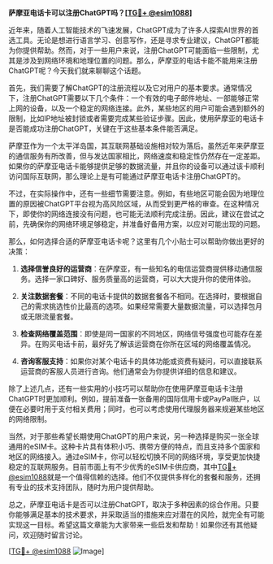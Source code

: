 **萨摩亚电话卡可以注册ChatGPT吗？[[TG💪+ @esim1088](https://t.me/s/esim1088)]**

近年来，随着人工智能技术的飞速发展，ChatGPT成为了许多人探索AI世界的首选工具。无论是想进行语言学习、创意写作，还是寻求专业建议，ChatGPT都能为你提供帮助。然而，对于一些用户来说，注册ChatGPT可能面临一些限制，尤其是涉及到网络环境和地理位置的问题。那么，萨摩亚的电话卡能不能用来注册ChatGPT呢？今天我们就来聊聊这个话题。

首先，我们需要了解ChatGPT的注册流程以及它对用户的基本要求。通常情况下，注册ChatGPT需要以下几个条件：一个有效的电子邮件地址、一部能够正常上网的设备，以及一个稳定的网络连接。此外，某些地区的用户可能会遇到额外的限制，比如IP地址被封锁或者需要完成某些验证步骤。因此，使用萨摩亚的电话卡是否能成功注册ChatGPT，关键在于这些基本条件能否满足。

萨摩亚作为一个太平洋岛国，其互联网基础设施相对较为落后。虽然近年来萨摩亚的通信服务有所改善，但与发达国家相比，网络速度和稳定性仍然存在一定差距。如果你的萨摩亚电话卡能够提供足够的数据流量，并且你的设备可以通过该卡顺利访问国际互联网，那么理论上是有可能通过萨摩亚电话卡注册ChatGPT的。

不过，在实际操作中，还有一些细节需要注意。例如，有些地区可能会因为地理位置的原因被ChatGPT平台视为高风险区域，从而受到更严格的审查。在这种情况下，即使你的网络连接没有问题，也可能无法顺利完成注册。因此，建议在尝试之前，先确保你的网络环境足够稳定，并准备好备用方案，以应对可能出现的问题。

那么，如何选择合适的萨摩亚电话卡呢？这里有几个小贴士可以帮助你做出更好的决策：

1. **选择信誉良好的运营商**：在萨摩亚，有一些知名的电信运营商提供移动通信服务。选择一家口碑好、服务质量高的运营商，可以大大提升你的使用体验。
   
2. **关注数据套餐**：不同的电话卡提供的数据套餐各不相同。在选择时，要根据自己的需求挑选性价比最高的选项。如果经常需要大量数据流量，可以选择包月或无限流量套餐。

3. **检查网络覆盖范围**：即使是同一国家的不同地区，网络信号强度也可能存在差异。在购买电话卡前，最好先了解该运营商在你所在区域的网络覆盖情况。

4. **咨询客服支持**：如果你对某个电话卡的具体功能或资费有疑问，可以直接联系运营商的客服人员进行咨询。他们通常会为你提供详细的信息和建议。

除了上述几点，还有一些实用的小技巧可以帮助你在使用萨摩亚电话卡注册ChatGPT时更加顺利。例如，提前准备一张备用的国际信用卡或PayPal账户，以便在必要时用于支付相关费用；同时，也可以考虑使用代理服务器来规避某些地区的网络限制。

当然，对于那些希望长期使用ChatGPT的用户来说，另一种选择是购买一张全球通用的eSIM卡。这种卡片具有体积小巧、携带方便的特点，而且支持多个国家和地区的网络接入。通过eSIM卡，你可以轻松切换不同的网络环境，享受更加快捷稳定的互联网服务。目前市面上有不少优秀的eSIM卡供应商，其中[TG💪+ @esim1088](https://t.me/s/esim1088)就是一个值得信赖的选择。他们不仅提供多样化的套餐和服务，还拥有专业的技术支持团队，随时为用户提供帮助。

总之，萨摩亚电话卡是否可以注册ChatGPT，取决于多种因素的综合作用。只要你能够满足基本的技术要求，并采取适当的措施来应对潜在的风险，就完全有可能实现这一目标。希望这篇文章能为大家带来一些启发和帮助！如果你还有其他疑问，欢迎随时留言讨论。

[[TG💪+ @esim1088](https://t.me/s/esim1088) ![Image](https://i.postimg.cc/4NQfJmqS/Snipaste-2025-05-13-00-14-12.png)]